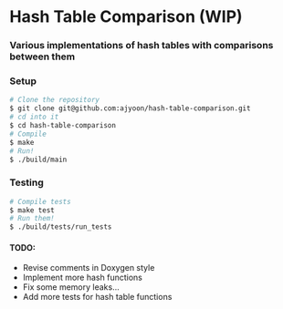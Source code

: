 # Hash Table Comparison (WIP)

### Various implementations of hash tables with comparisons between them

### Setup

```sh
# Clone the repository
$ git clone git@github.com:ajyoon/hash-table-comparison.git
# cd into it
$ cd hash-table-comparison
# Compile
$ make
# Run!
$ ./build/main
```

### Testing

```sh
# Compile tests
$ make test
# Run them!
$ ./build/tests/run_tests
```

#### TODO:

* Revise comments in Doxygen style
* Implement more hash functions
* Fix some memory leaks...
* Add more tests for hash table functions
